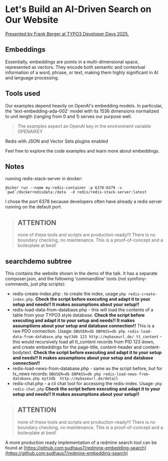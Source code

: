 # Let's Build an AI-Driven Search on Our Website

[Presented by Frank Berger at TYPO3 Developer Days 2025.](https://code711.de/talks/lets-build-an-ai-driven-search-on-our-website)


## Embeddings
Essentially, embeddings are points in a multi-dimensional space, represented as vectors. They encode both semantic and contextual information of a word, phrase, or text, making them highly significant in AI and language processing.


## Tools used
Our examples depend heavily on OpenAI's embedding models. In particular, the 'text-embedding-ada-002' model with its 1536 dimensions normalized to unit length (ranging from 0 and 1) serves our purpose well.

> The examples expect an OpenAI key in the environment variable OPENAIKEY

Redis with JSON and Vector Sets plugins enabled

Feel free to explore the code examples and learn more about embeddings.

## Notes

running redis-stack-server in docker:

```shell
docker run --name my-redis-container -p 6378:6379 -v `pwd`/dockerredisdata:/data  -d redis/redis-stack-server:latest
```

I chose the port 6378 because developers often have already a redis server running on the default port.

> ## ATTENTION
>
>none of these tools and scripts are production-ready!!! There is no boundary checking, no maintenance. This is a proof-of-concept and a boilerplate at best!

## searchdemo subtree

This contains the website shown in the demo of the talk. It has a separate composer.json, and the following 'commandline' tools (not symfony-commands, just php scripts):
- redis-create-index.php : to create the index, usage `php redis-create-index.php`. **Check the script before executing and adapt it to your setup and needs!! It makes assumptions about your setup!!**
- redis-load-data-from-database.php - this will load the contents of a table from your TYPO3 style database. **Check the script before executing and adapt it to your setup and needs!! It makes assumptions about your setup and database connection!!** This is a raw PDO connection. Usage: `DBUSER=db DBPASS=db php redis-load-data-from-database.php myt3db 123 http://mybaseurl.de/ tt_content` - this would recursively load all tt_content records from PID 123 down, and create embeddings for the page-title, content-header and content-bodytext. **Check the script before executing and adapt it to your setup and needs!! It makes assumptions about your setup and database connection!!**
- redis-load-news-from-database.php - same as the script before, but for tx_news records: `DBUSER=db DBPASS=db php redis-load-news-from-database.php myt3db  http://mybaseurl.de/detail`
- redis-chat.php - a cli chat tool for accessing the redis-index. Usage: `php redis-chat.php` **Check the script before executing and adapt it to your setup and needs!! It makes assumptions about your setup!!**

> ## ATTENTION
>
> none of these tools and scripts are production-ready!!! There is no boundary checking, no maintenance. This is a proof-of-concept and a boilerplate at best!

A more production ready implementation of a redmine search tool can be found at [https://github.com:sudhaus7/redmine-embedding-search](https://github.com:sudhaus7/redmine-embedding-search)
